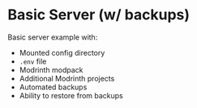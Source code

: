 # Basic Server (w/ backups)

Basic server example with:

- Mounted config directory
- `.env` file
- Modrinth modpack
- Additional Modrinth projects
- Automated backups
- Ability to restore from backups
